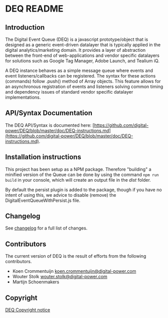 # DEQ README #

## Introduction ##

The Digital Event Queue (DEQ) is a javascript prototype/object that is designed as a generic event-driven datalayer that
is typically applied in the digital analytics/marketing domain. It provides a layer of abstraction between the front-end
of web-applications and vendor specific datalayers for solutions such as Google Tag Manager, Adobe Launch, and Tealium iQ.

A DEQ instance behaves as a simple message queue where events and event listeners/callbacks can be registered. The syntax
for these actions (commands) follow .push() method of Array objects. This feature allows for an asynchronous registration
of events and listeners solving common timing and dependency issues of standard vendor specific datalayer implementations.

## API/Syntax Documentation ##

The DEQ API/Syntax is documented here: [https://github.com/digital-power/DEQ/blob/master/doc/DEQ-instructions.md](https://github.com/digital-power/DEQ/blob/master/doc/DEQ-instructions.md).

## Installation instructions

This project has been setup as a NPM package. Therefore "building" a minified version of the Queue can be done by using 
the command ``npm run build`` in your console, which will create an output file in the *dist* folder.

By default the persist plugin is added to the package, though if you have no intent of using this, we advice to disable
(remove) the DigitalEventQueueWithPersist.js file.

## Changelog ##

See [changelog](https://github.com/digital-power/DEQ/blob/master/changelog.md) for a full list of changes.

## Contributors ##

The current version of DEQ is the result of efforts from the following contributors.

* Koen Crommentuijn <koen.crommentuijn@digital-power.com>
* Wouter Stolk <wouter.stolk@digital-power.com>
* Martijn Schoenmakers

## Copyright ##

[DEQ Copyright notice](https://github.com/digital-power/DEQ/blob/master/doc/DEQ-copyright-notice.md)
